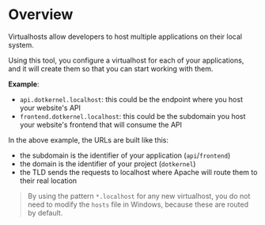 # Overview

Virtualhosts allow developers to host multiple applications on their local system.

Using this tool, you configure a virtualhost for each of your applications, and it will create them so that you can start working with them.

**Example**:

* `api.dotkernel.localhost`: this could be the endpoint where you host your website's API
* `frontend.dotkernel.localhost`: this could be the subdomain you host your website's frontend that will consume the API

In the above example, the URLs are built like this:

* the subdomain is the identifier of your application (`api`/`frontend`)
* the domain is the identifier of your project (`dotkernel`)
* the TLD sends the requests to localhost where Apache will route them to their real location

> By using the pattern `*.localhost` for any new virtualhost, you do not need to modify the `hosts` file in Windows, because these are routed by default.
